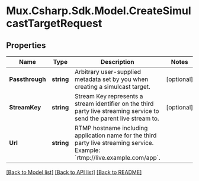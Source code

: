 # Mux.Csharp.Sdk.Model.CreateSimulcastTargetRequest

## Properties

Name | Type | Description | Notes
------------ | ------------- | ------------- | -------------
**Passthrough** | **string** | Arbitrary user-supplied metadata set by you when creating a simulcast target. | [optional] 
**StreamKey** | **string** | Stream Key represents a stream identifier on the third party live streaming service to send the parent live stream to. | [optional] 
**Url** | **string** | RTMP hostname including application name for the third party live streaming service. Example: &#x60;rtmp://live.example.com/app&#x60;. | 

[[Back to Model list]](../README.md#documentation-for-models) [[Back to API list]](../README.md#documentation-for-api-endpoints) [[Back to README]](../README.md)

